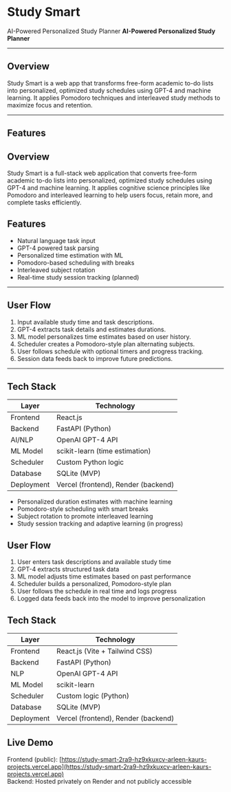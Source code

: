 # Study Smart  
AI-Powered Personalized Study Planner
**AI-Powered Personalized Study Planner**

---

## Overview

Study Smart is a web app that transforms free-form academic to-do lists into personalized, optimized study schedules using GPT-4 and machine learning. It applies Pomodoro techniques and interleaved study methods to maximize focus and retention.

---

## Features
## Overview  
Study Smart is a full-stack web application that converts free-form academic to-do lists into personalized, optimized study schedules using GPT-4 and machine learning. It applies cognitive science principles like Pomodoro and interleaved learning to help users focus, retain more, and complete tasks efficiently.

## Features  
- Natural language task input  
- GPT-4 powered task parsing  
- Personalized time estimation with ML  
- Pomodoro-based scheduling with breaks  
- Interleaved subject rotation  
- Real-time study session tracking (planned)  

---

## User Flow

1. Input available study time and task descriptions.  
2. GPT-4 extracts task details and estimates durations.  
3. ML model personalizes time estimates based on user history.  
4. Scheduler creates a Pomodoro-style plan alternating subjects.  
5. User follows schedule with optional timers and progress tracking.  
6. Session data feeds back to improve future predictions.

---

## Tech Stack

| Layer        | Technology                         |
|--------------|----------------------------------|
| Frontend     | React.js                         |
| Backend      | FastAPI (Python)                 |
| AI/NLP       | OpenAI GPT-4 API                 |
| ML Model     | scikit-learn (time estimation)  |
| Scheduler    | Custom Python logic              |
| Database     | SQLite (MVP)                    |
| Deployment   | Vercel (frontend), Render (backend) |
- Personalized duration estimates with machine learning  
- Pomodoro-style scheduling with smart breaks  
- Subject rotation to promote interleaved learning  
- Study session tracking and adaptive learning (in progress)

## User Flow  
1. User enters task descriptions and available study time  
2. GPT-4 extracts structured task data  
3. ML model adjusts time estimates based on past performance  
4. Scheduler builds a personalized, Pomodoro-style plan  
5. User follows the schedule in real time and logs progress  
6. Logged data feeds back into the model to improve personalization

## Tech Stack  

| Layer       | Technology            |
|------------|------------------------|
| Frontend   | React.js (Vite + Tailwind CSS) |
| Backend    | FastAPI (Python)       |
| NLP        | OpenAI GPT-4 API       |
| ML Model   | scikit-learn           |
| Scheduler  | Custom logic (Python)  |
| Database   | SQLite (MVP)           |
| Deployment | Vercel (frontend), Render (backend) |

## Live Demo  
Frontend (public): [https://study-smart-2ra9-hz9xkuxcv-arleen-kaurs-projects.vercel.app](https://study-smart-2ra9-hz9xkuxcv-arleen-kaurs-projects.vercel.app)  
Backend: Hosted privately on Render and not publicly accessible